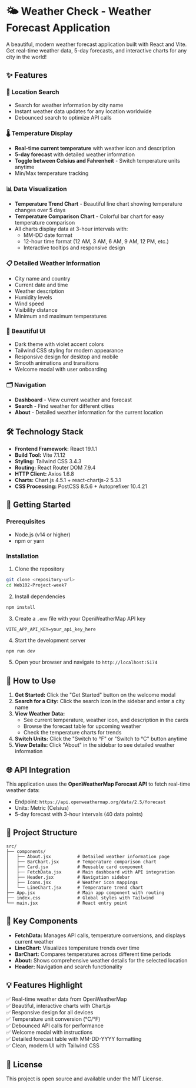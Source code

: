 # 🌤️ Weather Check - Weather Forecast Application

A beautiful, modern weather forecast application built with React and Vite. Get real-time weather data, 5-day forecasts, and interactive charts for any city in the world!

## ✨ Features

### 📍 Location Search
- Search for weather information by city name
- Instant weather data updates for any location worldwide
- Debounced search to optimize API calls

### 🌡️ Temperature Display
- **Real-time current temperature** with weather icon and description
- **5-day forecast** with detailed weather information
- **Toggle between Celsius and Fahrenheit** - Switch temperature units anytime
- Min/Max temperature tracking

### 📊 Data Visualization
- **Temperature Trend Chart** - Beautiful line chart showing temperature changes over 5 days
- **Temperature Comparison Chart** - Colorful bar chart for easy temperature comparison
- All charts display data at 3-hour intervals with:
  - MM-DD date format
  - 12-hour time format (12 AM, 3 AM, 6 AM, 9 AM, 12 PM, etc.)
  - Interactive tooltips and responsive design

### 📋 Detailed Weather Information
- City name and country
- Current date and time
- Weather description
- Humidity levels
- Wind speed
- Visibility distance
- Minimum and maximum temperatures

### 🎨 Beautiful UI
- Dark theme with violet accent colors
- Tailwind CSS styling for modern appearance
- Responsive design for desktop and mobile
- Smooth animations and transitions
- Welcome modal with user onboarding

### 🗂️ Navigation
- **Dashboard** - View current weather and forecast
- **Search** - Find weather for different cities
- **About** - Detailed weather information for the current location

## 🛠️ Technology Stack

- **Frontend Framework:** React 19.1.1
- **Build Tool:** Vite 7.1.12
- **Styling:** Tailwind CSS 3.4.3
- **Routing:** React Router DOM 7.9.4
- **HTTP Client:** Axios 1.6.8
- **Charts:** Chart.js 4.5.1 + react-chartjs-2 5.3.1
- **CSS Processing:** PostCSS 8.5.6 + Autoprefixer 10.4.21

## 🚀 Getting Started

### Prerequisites
- Node.js (v14 or higher)
- npm or yarn

### Installation

1. Clone the repository
```bash
git clone <repository-url>
cd Web102-Project-week7
```

2. Install dependencies
```bash
npm install
```

3. Create a `.env` file with your OpenWeatherMap API key
```
VITE_APP_API_KEY=your_api_key_here
```

4. Start the development server
```bash
npm run dev
```

5. Open your browser and navigate to `http://localhost:5174`

## 📖 How to Use

1. **Get Started:** Click the "Get Started" button on the welcome modal
2. **Search for a City:** Click the search icon in the sidebar and enter a city name
3. **View Weather Data:** 
   - See current temperature, weather icon, and description in the cards
   - Browse the forecast table for upcoming weather
   - Check the temperature charts for trends
4. **Switch Units:** Click the "Switch to °F" or "Switch to °C" button anytime
5. **View Details:** Click "About" in the sidebar to see detailed weather information

## 🌐 API Integration

This application uses the **OpenWeatherMap Forecast API** to fetch real-time weather data:
- Endpoint: `https://api.openweathermap.org/data/2.5/forecast`
- Units: Metric (Celsius)
- 5-day forecast with 3-hour intervals (40 data points)

## 📁 Project Structure

```
src/
├── components/
│   ├── About.jsx          # Detailed weather information page
│   ├── BarChart.jsx       # Temperature comparison chart
│   ├── Card.jsx           # Reusable card component
│   ├── FetchData.jsx      # Main dashboard with API integration
│   ├── Header.jsx         # Navigation sidebar
│   ├── Icons.jsx          # Weather icon mappings
│   └── LineChart.jsx      # Temperature trend chart
├── App.jsx                # Main app component with routing
├── index.css              # Global styles with Tailwind
└── main.jsx               # React entry point
```

## 🎯 Key Components

- **FetchData:** Manages API calls, temperature conversions, and displays current weather
- **LineChart:** Visualizes temperature trends over time
- **BarChart:** Compares temperatures across different time periods
- **About:** Shows comprehensive weather details for the selected location
- **Header:** Navigation and search functionality

## 💡 Features Highlight

✅ Real-time weather data from OpenWeatherMap  
✅ Beautiful, interactive charts with Chart.js  
✅ Responsive design for all devices  
✅ Temperature unit conversion (°C/°F)  
✅ Debounced API calls for performance  
✅ Welcome modal with instructions  
✅ Detailed forecast table with MM-DD-YYYY formatting  
✅ Clean, modern UI with Tailwind CSS  

## 📝 License

This project is open source and available under the MIT License.
